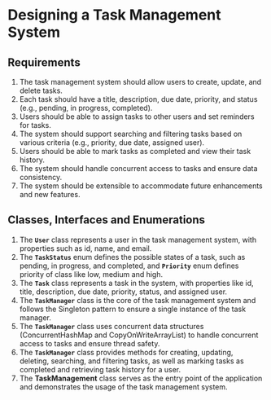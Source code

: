 # Designing a Task Management System

## Requirements
1. The task management system should allow users to create, update, and delete tasks.
2. Each task should have a title, description, due date, priority, and status (e.g., pending, in progress, completed).
3. Users should be able to assign tasks to other users and set reminders for tasks.
4. The system should support searching and filtering tasks based on various criteria (e.g., priority, due date, assigned user).
5. Users should be able to mark tasks as completed and view their task history.
6. The system should handle concurrent access to tasks and ensure data consistency.
7. The system should be extensible to accommodate future enhancements and new features.

## Classes, Interfaces and Enumerations
1. The **`User`** class represents a user in the task management system, with properties such as id, name, and email.
2. The **`TaskStatus`** enum defines the possible states of a task, such as pending, in progress, and completed, and **`Priority`** enum defines priority of class like low, medium and high.
3. The **`Task`** class represents a task in the system, with properties like id, title, description, due date, priority, status, and assigned user.
4. The **`TaskManager`** class is the core of the task management system and follows the Singleton pattern to ensure a single instance of the task manager.
5. The **`TaskManager`** class uses concurrent data structures (ConcurrentHashMap and CopyOnWriteArrayList) to handle concurrent access to tasks and ensure thread safety.
6. The **`TaskManager`** class provides methods for creating, updating, deleting, searching, and filtering tasks, as well as marking tasks as completed and retrieving task history for a user.
7. The **TaskManagement** class serves as the entry point of the application and demonstrates the usage of the task management system.